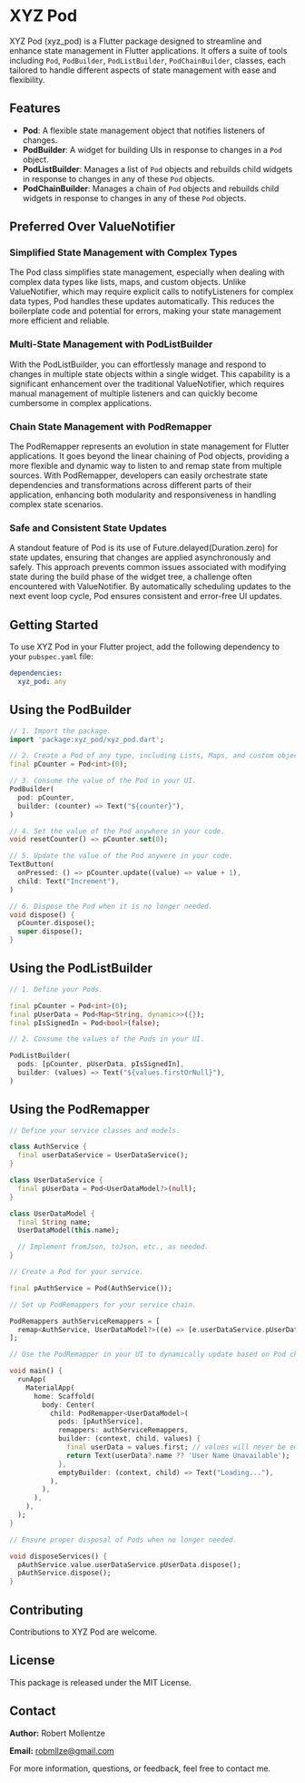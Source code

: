 # XYZ Pod

XYZ Pod (xyz_pod) is a Flutter package designed to streamline and enhance state management in Flutter applications. It offers a suite of tools including `Pod`, `PodBuilder`, `PodListBuilder`, `PodChainBuilder`, classes, each tailored to handle different aspects of state management with ease and flexibility.

## Features

- **Pod**: A flexible state management object that notifies listeners of changes.
- **PodBuilder**: A widget for building UIs in response to changes in a `Pod` object.
- **PodListBuilder**: Manages a list of `Pod` objects and rebuilds child widgets in response to changes in any of these `Pod` objects.
- **PodChainBuilder**: Manages a chain of `Pod` objects and rebuilds child widgets in response to changes in any of these `Pod` objects.

## Preferred Over ValueNotifier

### Simplified State Management with Complex Types

The Pod class simplifies state management, especially when dealing with complex data types like lists, maps, and custom objects. Unlike ValueNotifier, which may require explicit calls to notifyListeners for complex data types, Pod handles these updates automatically. This reduces the boilerplate code and potential for errors, making your state management more efficient and reliable.

### Multi-State Management with PodListBuilder

With the PodListBuilder, you can effortlessly manage and respond to changes in multiple state objects within a single widget. This capability is a significant enhancement over the traditional ValueNotifier, which requires manual management of multiple listeners and can quickly become cumbersome in complex applications.

### Chain State Management with PodRemapper

The PodRemapper represents an evolution in state management for Flutter applications. It goes beyond the linear chaining of Pod objects, providing a more flexible and dynamic way to listen to and remap state from multiple sources. With PodRemapper, developers can easily orchestrate state dependencies and transformations across different parts of their application, enhancing both modularity and responsiveness in handling complex state scenarios.

### Safe and Consistent State Updates
A standout feature of Pod is its use of Future.delayed(Duration.zero) for state updates, ensuring that changes are applied asynchronously and safely. This approach prevents common issues associated with modifying state during the build phase of the widget tree, a challenge often encountered with ValueNotifier. By automatically scheduling updates to the next event loop cycle, Pod ensures consistent and error-free UI updates.

## Getting Started

To use XYZ Pod in your Flutter project, add the following dependency to your `pubspec.yaml` file:

```yaml
dependencies:
  xyz_pod: any
```

## Using the PodBuilder

```dart
// 1. Import the package.
import 'package:xyz_pod/xyz_pod.dart';

// 2. Create a Pod of any type, including Lists, Maps, and custom objects.
final pCounter = Pod<int>(0);

// 3. Consume the value of the Pod in your UI.
PodBuilder(
  pod: pCounter,
  builder: (counter) => Text("${counter}"),
)

// 4. Set the value of the Pod anywhere in your code.
void resetCounter() => pCounter.set(0);

// 5. Update the value of the Pod anywere in your code.
TextButton(
  onPressed: () => pCounter.update((value) => value + 1),
  child: Text("Increment"),
)

// 6. Dispose the Pod when it is no longer needed.
void dispose() {
  pCounter.dispose();
  super.dispose();
}
```

## Using the PodListBuilder

```dart
// 1. Define your Pods.

final pCounter = Pod<int>(0);
final pUserData = Pod<Map<String, dynamic>>({});
final pIsSignedIn = Pod<bool>(false);

// 2. Consume the values of the Pods in your UI.

PodListBuilder(
  pods: [pCounter, pUserData, pIsSignedIn],
  builder: (values) => Text("${values.firstOrNull}"),
)
```

## Using the PodRemapper

```dart
// Define your service classes and models.

class AuthService {
  final userDataService = UserDataService();
}

class UserDataService {
  final pUserData = Pod<UserDataModel?>(null);
}

class UserDataModel {
  final String name;
  UserDataModel(this.name);

  // Implement fromJson, toJson, etc., as needed.
}

// Create a Pod for your service.

final pAuthService = Pod(AuthService());

// Set up PodRemappers for your service chain.

PodRemappers authServiceRemappers = [
  remap<AuthService, UserDataModel?>((e) => [e.userDataService.pUserData]),
];

// Use the PodRemapper in your UI to dynamically update based on Pod changes.

void main() {
  runApp(
    MaterialApp(
      home: Scaffold(
        body: Center(
          child: PodRemapper<UserDataModel>(
            pods: [pAuthService],
            remappers: authServiceRemappers,
            builder: (context, child, values) {
              final userData = values.first; // values will never be empty.
              return Text(userData?.name ?? 'User Name Unavailable');
            },
            emptyBuilder: (context, child) => Text("Loading..."),
          ),
        ),
      ),
    ),
  );
}

// Ensure proper disposal of Pods when no longer needed.

void disposeServices() {
  pAuthService.value.userDataService.pUserData.dispose();
  pAuthService.dispose();
}

```

## Contributing

Contributions to XYZ Pod are welcome.

## License

This package is released under the MIT License.

## Contact

**Author:** Robert Mollentze

**Email:** robmllze@gmail.com

For more information, questions, or feedback, feel free to contact me.